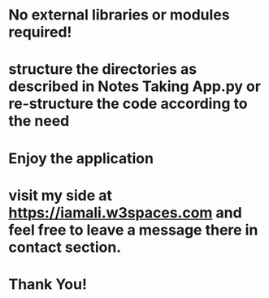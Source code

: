 # No external libraries or modules required!

# structure the directories as described in Notes Taking App.py or re-structure the code according to the need

# Enjoy the application

# visit my side at https://iamali.w3spaces.com and feel free to leave a message there in contact section.

# Thank You!
